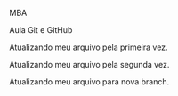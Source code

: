 MBA

Aula Git e GitHub


Atualizando meu arquivo pela primeira vez.

Atualizando meu arquivo pela segunda vez.

Atualizando meu arquivo para nova branch.
